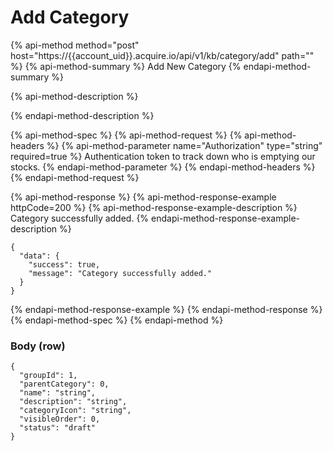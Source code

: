 # Add Category

{% api-method method="post" host="https://{{account\_uid}}.acquire.io/api/v1/kb/category/add" path="" %}
{% api-method-summary %}
Add New Category
{% endapi-method-summary %}

{% api-method-description %}

{% endapi-method-description %}

{% api-method-spec %}
{% api-method-request %}
{% api-method-headers %}
{% api-method-parameter name="Authorization" type="string" required=true %}
Authentication token to track down who is emptying our stocks.
{% endapi-method-parameter %}
{% endapi-method-headers %}
{% endapi-method-request %}

{% api-method-response %}
{% api-method-response-example httpCode=200 %}
{% api-method-response-example-description %}
Category successfully added.
{% endapi-method-response-example-description %}

```
{
  "data": {
    "success": true,
    "message": "Category successfully added."
  }
}
```
{% endapi-method-response-example %}
{% endapi-method-response %}
{% endapi-method-spec %}
{% endapi-method %}

### Body \(row\)

```text
{
  "groupId": 1,
  "parentCategory": 0,
  "name": "string",
  "description": "string",
  "categoryIcon": "string",
  "visibleOrder": 0,
  "status": "draft"
}
```



